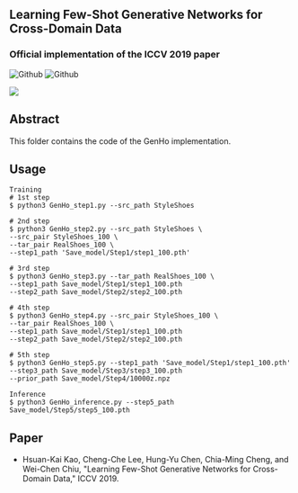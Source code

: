 ## Learning Few-Shot Generative Networks for Cross-Domain Data
### Official implementation of the ICCV 2019 paper
![Github](https://img.shields.io/badge/PyTorch-v0.4.1-red.svg?style=for-the-badge&logo=data:image/png)
![Github](https://img.shields.io/badge/python-3.5-green.svg?style=for-the-badge&logo=python)

![](https://github.com/SunnerLi/Few-Shot-GAN/blob/master/img/GenHo.png)

Abstract
---
This folder contains the code of the GenHo implementation. 

Usage
---
```
Training
# 1st step
$ python3 GenHo_step1.py --src_path StyleShoes

# 2nd step
$ python3 GenHo_step2.py --src_path StyleShoes \
--src_pair StyleShoes_100 \
--tar_pair RealShoes_100 \
--step1_path 'Save_model/Step1/step1_100.pth'

# 3rd step
$ python3 GenHo_step3.py --tar_path RealShoes_100 \
--step1_path Save_model/Step1/step1_100.pth
--step2_path Save_model/Step2/step2_100.pth

# 4th step
$ python3 GenHo_step4.py --src_pair StyleShoes_100 \
--tar_pair RealShoes_100 \
--step1_path Save_model/Step1/step1_100.pth
--step2_path Save_model/Step2/step2_100.pth

# 5th step
$ python3 GenHo_step5.py --step1_path 'Save_model/Step1/step1_100.pth'
--step3_path Save_model/Step3/step3_100.pth
--prior_path Save_model/Step4/10000z.npz
```

```
Inference
$ python3 GenHo_inference.py --step5_path Save_model/Step5/step5_100.pth
```

Paper
---
* Hsuan-Kai Kao, Cheng-Che Lee, Hung-Yu Chen, Chia-Ming Cheng, and Wei-Chen Chiu, "Learning Few-Shot Generative Networks for Cross-Domain Data," ICCV 2019. 
